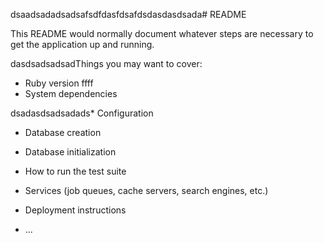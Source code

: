 dsaadsadadsadsafsdfdasfdsafdsdasdasdsada# README

This README would normally document whatever steps are necessary to get the
application up and running.

dasdsadsadsadThings you may want to cover:

* Ruby version
ffff
* System dependencies

dsadasdsadsadads* Configuration

* Database creation

* Database initialization

* How to run the test suite

* Services (job queues, cache servers, search engines, etc.)

* Deployment instructions

* ...
